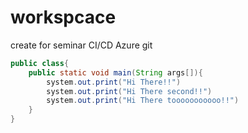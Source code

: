 # workspcace
create for seminar CI/CD Azure git

~~~ java
public class{
    public static void main(String args[]){
        system.out.print("Hi There!!")
        system.out.print("Hi There second!!")
        system.out.print("Hi There tooooooooooo!!")
    }
}
